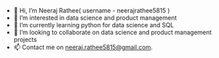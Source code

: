 - 👋 Hi, I’m Neeraj Rathee( username - neerajrathee5815 )
- 👀 I’m interested in data science and product management
- 🌱 I’m currently learning python for data science and SQL
- 💞️ I’m looking to collaborate on data science and product management projects
- 📫 Contact me on neeraj.rathee5815@gmail.com.

<!---
neerajrathee5815/neerajrathee5815 is a ✨ special ✨ repository because its `README.md` (this file) appears on your GitHub profile.
You can click the Preview link to take a look at your changes.
--->
